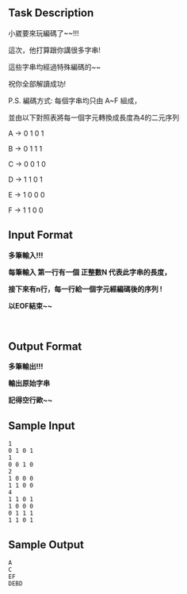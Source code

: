 ## Task Description

小崴要來玩編碼了~~!!! 

這次，他打算跟你講很多字串! 

這些字串均經過特殊編碼的~~ 

祝你全部解讀成功!

P.S. 編碼方式: 每個字串均只由 A~F 組成，

並由以下對照表將每一個字元轉換成長度為4的二元序列

A  -> 0 1 0 1

B  -> 0 1 1 1

C  -> 0 0 1 0

D  -> 1 1 0 1

E  -> 1 0 0 0

F  -> 1 1 0 0

 

## Input Format

<p><strong>多筆輸入!!!</strong></p>
<p><strong>每筆輸入 第一行有一個 正整數N 代表此字串的長度，</strong></p>
<p><strong>接下來有n行，每一行給一個字元經編碼後的序列 !</strong></p>
<p><strong>以EOF結束~~</strong></p>
<p>&nbsp;</p>

## Output Format

<p><strong>多筆輸出!!!</strong></p>
<p><strong>輸出原始字串</strong></p>
<p><strong>記得空行歐~~</strong></p>

## Sample Input

    1
    0 1 0 1
    1
    0 0 1 0
    2
    1 0 0 0
    1 1 0 0
    4
    1 1 0 1
    1 0 0 0
    0 1 1 1
    1 1 0 1

## Sample Output

    A
    C
    EF
    DEBD